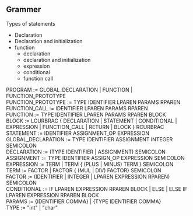 ## Grammer
Types of statements  
 - Declaration
 - Declaration and initialization  
 - function  
    - declaration
    - declaration and initialization
    - expression
    - conditional
    - function call

<!-- program ::= { var-decl | func-decl | func-def }    
var-decl ::= type ident ";"  
func-decl ::= type ident "(" func-args ")" ";"  
func-def ::= type ident "(" func-args ")" func-body  
func-args ::= { type ident "," }  
type ::= "int" | "char *"

func-body ::= statement  
statement ::= "{" { statement } "}"    
                | [type] ident [ "=" expr ] ";"    
                | "return" expr ";"  
                | "if" "(" expr ")" statement [ "else" statement ]  
                | "while" "(" expr ")" statement  
                | expr ";"  

expr ::= bitwise-expr   
           | bitwise-expr = expr  
bitwise-expr ::= eq-expr  
                    | bitwise-expr & eq-expr  
                   | bitwise-expr | eq-expr  
eq-expr ::= rel-expr  
              | eq-expr == rel-expr  
              | eq-expr != rel-expr  
rel-expr ::= shift-expr  
               | rel-expr < shift-expr  
shift-expr ::= add-expr  
                 | shift-expr << add-expr  
                 | shift-expr >> add-expr  
add-expr ::= postfix-expr  
               | add-expr + postfix-expr  
               | add-expr - postfix-expr  
postfix-expr ::= prim-expr  
                   | postfix-expr [ expr ]  
                   | postfix-expr ( expr { "," expr } )  
prim-expr := number | ident | string | "(" expr ")"   -->

PROGRAM := GLOBAL_DECLARATION | FUNCTION | FUNCTION_PROTOTYPE  
FUNCTION_PROTOTYPE := TYPE IDENTIFIER LPAREN PARAMS RPAREN  
FUNCTION_CALL := IDENTIFIER LPAREN PARAMS RPAREN  
FUNCTION := TYPE IDENTIFIER LPAREN PARAMS RPAREN  BLOCK   
BLOCK := LCURBRAC { DECLARATION | STATEMENT | CONDITIONAL | EXPRESSION | FUNCTION_CALL | RETURN | BLOCK } RCURBRAC  
STATEMENT := IDENTIFIER ASSIGNMENT_OP EXPRESSION  
GLOBAL_DECLARATION := TYPE IDENTIFIER ASSIGNMENT INTEGER SEMICOLON  
DECLARATION := (TYPE IDENTIFIER | ASSIGNMENT) SEMICOLON  
ASSIGNMENT := TYPE IDENTIFIER ASSIGN_OP EXPRESSION SEMICOLON  
EXPRESSION := TERM | TERM { (PLUS | MINUS) TERM } SEMICOLON  
TERM := FACTOR | FACTOR { (MUL | DIV) FACTOR} SEMICOLON  
FACTOR := (IDENTIFIER | INTEGER | LPAREN EXPRESSION RPAREN) SEMICOLON  
CONDITIONAL := IF LPAREN EXPRESSION RPAREN BLOCK | ELSE | ELSE IF LPAREN EXPRESSION RPAREN BLOCK    
PARAMS := {IDENTIFIER COMMA} | {TYPE IDENTIFIER COMMA}  
TYPE := "int" | "char"  